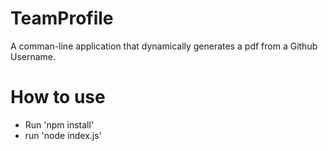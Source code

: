 # TeamProfile
A comman-line application that dynamically generates a pdf from a Github Username. 

# How to use 
* Run 'npm install' 
* run 'node index.js'
  